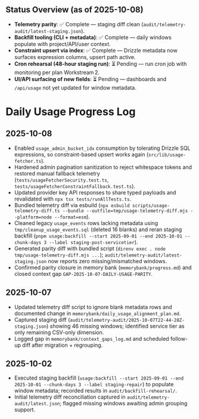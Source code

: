 ## Status Overview (as of 2025-10-08)
- **Telemetry parity**: ✅ Complete — staging diff clean (`audit/telemetry-audit/latest-staging.json`).
- **Backfill tooling (CLI + metadata)**: ✅ Complete — daily windows populate with project/API/user context.
- **Constraint upsert via index**: ✅ Complete — Drizzle metadata now surfaces expression columns, upsert path active.
- **Cron rehearsal (48-hour staging run)**: ⏳ Pending — run cron job with monitoring per plan Workstream 2.
- **UI/API surfacing of new fields**: ⏳ Pending — dashboards and `/api/usage` not yet updated for window metadata.

# Daily Usage Progress Log

## 2025-10-08
- Enabled `usage_admin_bucket_idx` consumption by tolerating Drizzle SQL expressions, so constraint-based upsert works again (`src/lib/usage-fetcher.ts`).
- Hardened admin pagination sanitization to reject whitespace tokens and restored manual fallback telemetry (`tests/usageFetcherSecurity.test.ts`, `tests/usageFetcherConstraintFallback.test.ts`).
- Updated provider key API responses to share typed payloads and revalidated with `npx tsx tests/runAllTests.ts`.
- Bundled telemetry diff via esbuild (`npx esbuild scripts/usage-telemetry-diff.ts --bundle --outfile=tmp/usage-telemetry-diff.mjs --platform=node --format=esm`).
- Cleaned legacy `usage_events` rows lacking metadata using `tmp/cleanup_usage_events.sql` (deleted 16 blanks) and reran staging backfill (`pnpm usage:backfill --start 2025-09-01 --end 2025-10-01 --chunk-days 3 --label staging-post-servicetier`).
- Generated parity diff with bundled script (`direnv exec . node tmp/usage-telemetry-diff.mjs ...`); `audit/telemetry-audit/latest-staging.json` now reports zero missing/mismatched windows.
- Confirmed parity closure in memory bank (`memorybank/progress.md`) and closed context gap `GAP-2025-10-07-DAILY-USAGE-PARITY`.

## 2025-10-07
- Updated telemetry diff script to ignore blank metadata rows and documented change in `memorybank/daily_usage_alignment_plan.md`.
- Captured staging diff (`audit/telemetry-audit/2025-10-07T22-44-28Z-staging.json`) showing 46 missing windows; identified service tier as only remaining CSV-only dimension.
- Logged gap in `memorybank/context_gaps_log.md` and scheduled follow-up diff after migration + regrouping.

## 2025-10-02
- Executed staging backfill (`usage:backfill --start 2025-09-01 --end 2025-10-01 --chunk-days 3 --label staging-repair`) to populate window metadata; recorded results in `audit/backfill-rehearsal/`.
- Initial telemetry diff reconciliation captured in `audit/telemetry-audit/latest.json`; flagged missing windows awaiting admin grouping support.


